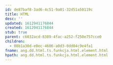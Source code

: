 ```yaml
---
id: de87baf8-3ad6-4c51-9a01-32d51a50119c
title: HTML
desc: ''
updated: 1612941176844
created: 1612941176844
stub: true
parent: c6032acd-8389-4fac-a252-f250e757cce0
children:
  - 08b1a30d-e0ec-4606-a0d3-0dd04c9e4fa1
fname: ang.dd.html.ts.funkcja.html.element.html
hpath: ang.dd.html.ts.funkcja.html.element.html
---
```



